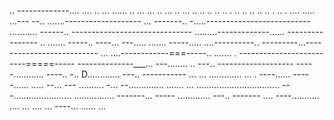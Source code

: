.. -------------.... .... .. ... ...... .. ... ... .. ... .. ... .. .. .. .. .. . .. .. .. .. .. . .. . .... 
..... ...---
--.. .......-------------------
... -------.. -.....--------------------------
........... ------.. ------------------------------
.........-------------...... ----------------
.. ....... -----.. ----... 
---..... ....... -----..... ....----------.. ---------...--------------------------
... ....------------===-----.. ....... . -------------------------=====-----
--------------___... ---........ .. ---.. -------------------
-----............  ----.. -.. D............. ---.. -----------
... ... ............. ... . ----...... -----...... ..... --... ---
.......... -... --.............. ....... ... 
................................. 
---....................... ................ -------... -----
............. ---.. -------
.... ----........... 
.... 
... ....    ... ----... 
...... 
... 
